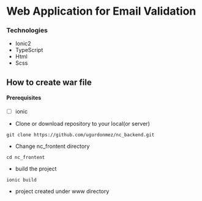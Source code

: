 # Web Application for Email Validation #

### Technologies ###
* Ionic2
* TypeScript
* Html
* Scss

## How to create war file ##

#### Prerequisites ####
- [ ] ionic

* Clone or download repository to your local(or server)

`git clone https://github.com/ugurdonmez/nc_backend.git`

* Change nc_frontent directory

`cd nc_frontent`

* build the project

`ionic build`

* project created under www directory
